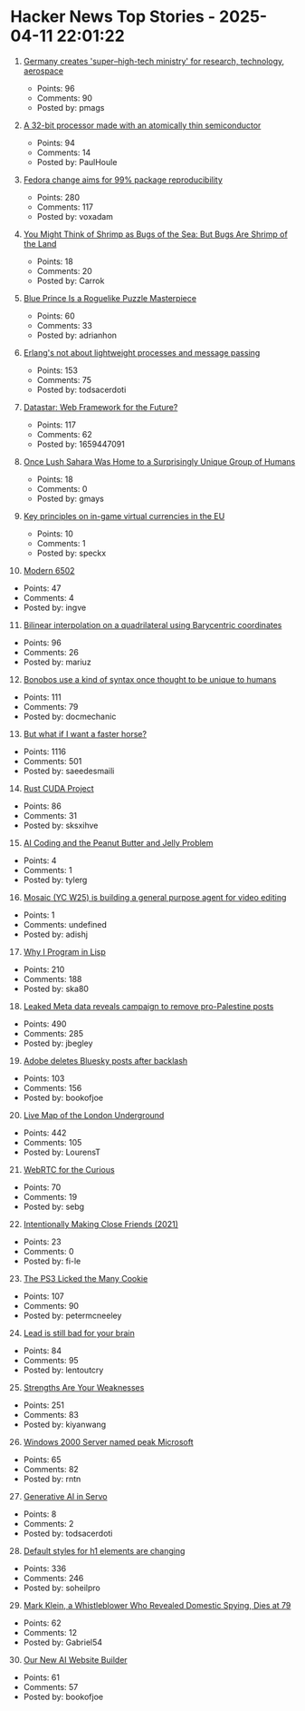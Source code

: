 # Hacker News Top Stories - 2025-04-11 22:01:22

1. [Germany creates 'super–high-tech ministry' for research, technology, aerospace](https://www.science.org/content/article/germany-creates-super-high-tech-ministry-research-technology-and-aerospace)
   - Points: 96
   - Comments: 90
   - Posted by: pmags

2. [A 32-bit processor made with an atomically thin semiconductor](https://arstechnica.com/science/2025/04/researchers-build-a-risc-v-processor-using-a-2d-semiconductor/)
   - Points: 94
   - Comments: 14
   - Posted by: PaulHoule

3. [Fedora change aims for 99% package reproducibility](https://lwn.net/Articles/1014979/)
   - Points: 280
   - Comments: 117
   - Posted by: voxadam

4. [You Might Think of Shrimp as Bugs of the Sea: But Bugs Are Shrimp of the Land](https://www.smithsonianmag.com/science-nature/you-might-think-of-shrimp-as-bugs-of-the-sea-but-a-remarkable-discovery-shows-the-opposite-bugs-are-actually-shrimp-of-the-land-180986303/)
   - Points: 18
   - Comments: 20
   - Posted by: Carrok

5. [Blue Prince Is a Roguelike Puzzle Masterpiece](https://mssv.net/2025/04/07/a-puzzle-designer-on-blue-prince-a-roguelike-puzzle-masterpiece/)
   - Points: 60
   - Comments: 33
   - Posted by: adrianhon

6. [Erlang's not about lightweight processes and message passing](https://stevana.github.io/erlangs_not_about_lightweight_processes_and_message_passing.html)
   - Points: 153
   - Comments: 75
   - Posted by: todsacerdoti

7. [Datastar: Web Framework for the Future?](https://chrismalek.me/posts/data-star-first-impressions/)
   - Points: 117
   - Comments: 62
   - Posted by: 1659447091

8. [Once Lush Sahara Was Home to a Surprisingly Unique Group of Humans](https://www.sciencealert.com/once-lush-sahara-was-home-to-a-surprisingly-unique-group-of-humans)
   - Points: 18
   - Comments: 0
   - Posted by: gmays

9. [Key principles on in-game virtual currencies in the EU](https://tiendil.org/en/posts/eu-key-principles-on-in-game-virtual-currencies)
   - Points: 10
   - Comments: 1
   - Posted by: speckx

10. [Modern 6502](https://www.mikekohn.net/micro/modern_6502.php)
   - Points: 47
   - Comments: 4
   - Posted by: ingve

11. [Bilinear interpolation on a quadrilateral using Barycentric coordinates](https://gpuopen.com/learn/bilinear-interpolation-quadrilateral-barycentric-coordinates/)
   - Points: 96
   - Comments: 26
   - Posted by: mariuz

12. [Bonobos use a kind of syntax once thought to be unique to humans](https://www.newscientist.com/article/2474993-bonobos-use-a-kind-of-syntax-once-thought-to-be-unique-to-humans/)
   - Points: 111
   - Comments: 79
   - Posted by: docmechanic

13. [But what if I want a faster horse?](https://rakhim.exotext.com/but-what-if-i-really-want-a-faster-horse)
   - Points: 1116
   - Comments: 501
   - Posted by: saeedesmaili

14. [Rust CUDA Project](https://github.com/Rust-GPU/Rust-CUDA)
   - Points: 86
   - Comments: 31
   - Posted by: sksxihve

15. [AI Coding and the Peanut Butter and Jelly Problem](https://iamcharliegraham.substack.com/p/ai-coding-and-the-peanut-butter-and)
   - Points: 4
   - Comments: 1
   - Posted by: tylerg

16. [Mosaic (YC W25) is building a general purpose agent for video editing](https://www.ycombinator.com/companies/mosaic-2/jobs/ru8Nwdq-founding-engineer)
   - Points: 1
   - Comments: undefined
   - Posted by: adishj

17. [Why I Program in Lisp](http://funcall.blogspot.com/2025/04/why-i-program-in-lisp.html)
   - Points: 210
   - Comments: 188
   - Posted by: ska80

18. [Leaked Meta data reveals campaign to remove pro-Palestine posts](https://www.dropsitenews.com/p/leaked-data-israeli-censorship-meta)
   - Points: 490
   - Comments: 285
   - Posted by: jbegley

19. [Adobe deletes Bluesky posts after backlash](https://petapixel.com/2025/04/10/adobe-deletes-bluesky-posts-after-furious-backlash/)
   - Points: 103
   - Comments: 156
   - Posted by: bookofjoe

20. [Live Map of the London Underground](https://www.londonunderground.live/)
   - Points: 442
   - Comments: 105
   - Posted by: LourensT

21. [WebRTC for the Curious](https://webrtcforthecurious.com)
   - Points: 70
   - Comments: 19
   - Posted by: sebg

22. [Intentionally Making Close Friends (2021)](https://www.neelnanda.io/blog/43-making-friends)
   - Points: 23
   - Comments: 0
   - Posted by: fi-le

23. [The PS3 Licked the Many Cookie](https://darkcephas.github.io/ps3_failed/ps3_failed.html)
   - Points: 107
   - Comments: 90
   - Posted by: petermcneeley

24. [Lead is still bad for your brain](https://neurofrontiers.blog/why-lead-is-still-bad-for-your-brain/)
   - Points: 84
   - Comments: 95
   - Posted by: lentoutcry

25. [Strengths Are Your Weaknesses](https://terriblesoftware.org/2025/03/31/your-strengths-are-your-weaknesses/)
   - Points: 251
   - Comments: 83
   - Posted by: kiyanwang

26. [Windows 2000 Server named peak Microsoft](https://www.theregister.com/2025/04/11/windows_2000_best_microsoft/)
   - Points: 65
   - Comments: 82
   - Posted by: rntn

27. [Generative AI in Servo](https://www.azabani.com/2025/04/11/generative-ai-in-servo.html)
   - Points: 8
   - Comments: 2
   - Posted by: todsacerdoti

28. [Default styles for h1 elements are changing](https://developer.mozilla.org/en-US/blog/h1-element-styles/)
   - Points: 336
   - Comments: 246
   - Posted by: soheilpro

29. [Mark Klein, a Whistleblower Who Revealed Domestic Spying, Dies at 79](https://www.wsj.com/us-news/mark-klein-whistleblower-dies-73f434c7)
   - Points: 62
   - Comments: 12
   - Posted by: Gabriel54

30. [Our New AI Website Builder](https://wordpress.com/blog/2025/04/09/ai-website-builder/)
   - Points: 61
   - Comments: 57
   - Posted by: bookofjoe

